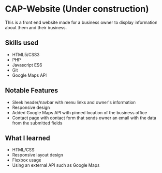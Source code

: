 # CAP-Website (Under construction)
This is a front end website made for a business owner to display information about them and their business. 

## Skills used
- HTML5/CSS3
- PHP
- Javascript ES6
- Git
- Google Maps API

## Notable Features
- Sleek header/navbar with menu links and owner's information
- Responsive design
- Added Google Maps API with pinned location of the business office
- Contact page with contact form that sends owner an email with the data from the submitted fields


## What I learned
- HTML/CSS
- Responsive layout design
- Flexbox usage
- Using an external API such as Google Maps



